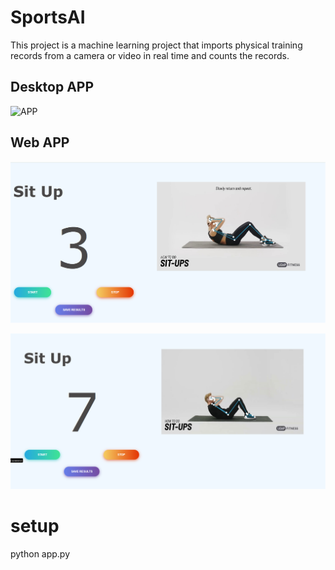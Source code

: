 # SportsAI


This project is a machine learning project that imports physical training records from a camera or video in real time and counts the records.
## Desktop APP
![APP](1.gif)
## Web APP
![Sit Up01 ](sit-up01.png)

![Sit Up02 ](sit-up02.png)


# setup

python app.py
